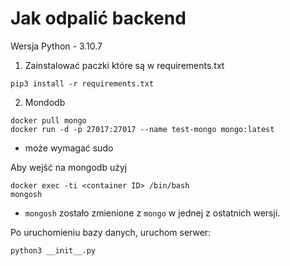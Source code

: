 # Jak odpalić backend

Wersja Python - 3.10.7

1. Zainstalować paczki które są w requirements.txt

```
pip3 install -r requirements.txt
```

2. Mondodb

```
docker pull mongo
docker run -d -p 27017:27017 --name test-mongo mongo:latest
```

- może wymagać sudo

Aby wejść na mongodb użyj

```
docker exec -ti <container ID> /bin/bash
mongosh
```

- `mongosh` zostało zmienione z `mongo` w jednej z ostatnich wersji.

Po uruchomieniu bazy danych, uruchom serwer:

```
python3 __init__.py
```
